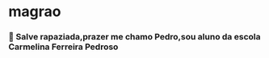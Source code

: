 # magrao

### 🙁 Salve rapaziada,prazer me chamo Pedro,sou aluno da escola Carmelina Ferreira Pedroso
